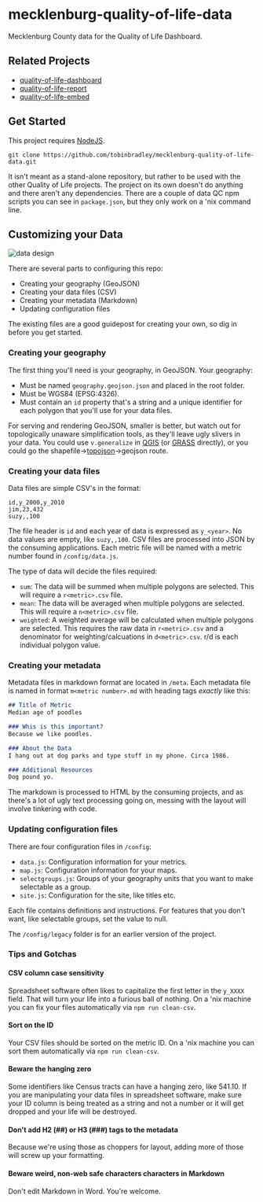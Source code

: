 # mecklenburg-quality-of-life-data

Mecklenburg County data for the Quality of Life Dashboard.

## Related Projects

*   [quality-of-life-dashboard](https://github.com/tobinbradley/quality-of-life-dashboard)
*   [quality-of-life-report](https://github.com/tobinbradley/quality-of-life-report)
*   [quality-of-life-embed](https://github.com/tobinbradley/quality-of-life-embed)

## Get Started

This project requires [NodeJS](http://nodejs.org/).

``` terminal
git clone https://github.com/tobinbradley/mecklenburg-quality-of-life-data.git
```

It isn't meant as a stand-alone repository, but rather to be used with the other Quality of Life projects. The project on its own doesn't do anything and there aren't any dependencies. There are a couple of data QC npm scripts you can see in `package.json`, but they only work on a 'nix command line.

## Customizing your Data

![data design](http://i.imgur.com/pRdRkFG.png)

There are several parts to configuring this repo:

*   Creating your geography (GeoJSON)
*   Creating your data files (CSV)
*   Creating your metadata (Markdown)
*   Updating configuration files

The existing files are a good guidepost for creating your own, so dig in before you get started.

### Creating your geography

The first thing you'll need is your geography, in GeoJSON. Your geography:

*   Must be named `geography.geojson.json` and placed in the root folder.
*   Must be WGS84 (EPSG:4326).
*   Must contain an `id` property that's a string and a unique identifier for each polygon that you'll use for your data files.

For serving and rendering GeoJSON, smaller is better, but watch out for topologically unaware simplification tools, as they'll leave ugly slivers in your data. You could use `v.generalize` in [QGIS](http://qgis.org/en/site/) (or [GRASS](http://grass.osgeo.org/) directly), or you could go the shapefile->[topojson](http://grass.osgeo.org/)->geojson route.

### Creating your data files

Data files are simple CSV's in the format:

``` csv
id,y_2000,y_2010
jim,23,432
suzy,,100
```

The file header is `id` and each year of data is expressed as `y_<year>`. No data values are empty, like `suzy,,100`. CSV files are processed into JSON by the consuming applications. Each metric file will be named with a metric number found in `/config/data.js`.

The type of data will decide the files required:

*   `sum`: The data will be summed when multiple polygons are selected. This will require a `r<metric>.csv` file.
*   `mean`: The data will be averaged when multiple polygons are selected. This will require a `n<metric>.csv` file.
*   `weighted`: A weighted average will be calculated when multiple polygons are selected. This requires the raw data in `r<metric>.csv` and a denominator for weighting/calcuations in `d<metric>.csv`. r/d is each individual polygon value.

### Creating your metadata

Metadata files in markdown format are located in `/meta`. Each metadata file is named in format `m<metric number>.md` with heading tags *exactly* like this:

``` markdown
## Title of Metric
Median age of poodles

### Whis is this important?
Because we like poodles.

### About the Data
I hang out at dog parks and type stuff in my phone. Circa 1986.

### Additional Resources
Dog pound yo.
```

The markdown is processed to HTML by the consuming projects, and as there's a lot of ugly text processing going on, messing with the layout will involve tinkering with code.

### Updating configuration files

There are four configuration files in `/config`:

*   `data.js`: Configuration information for your metrics.
*   `map.js`: Configuration information for your maps.
*   `selectgroups.js`: Groups of your geography units that you want to make selectable as a group.
*   `site.js`: Configuration for the site, like titles etc.

Each file contains definitions and instructions. For features that you don't want, like selectable groups, set the value to null.

The `/config/legacy` folder is for an earlier version of the project.

### Tips and Gotchas

#### CSV column case sensitivity

Spreadsheet software often likes to capitalize the first letter in the `y_XXXX` field. That will turn your life into a furious ball of nothing. On a 'nix machine you can fix your files automatically via `npm run clean-csv`.

#### Sort on the ID

Your CSV files should be sorted on the metric ID. On a 'nix machine you can sort them automatically via `npm run clean-csv`.

#### Beware the hanging zero

Some identifiers like Census tracts can have a hanging zero, like 541.10. If you are manipulating your data files in spreadsheet software, make sure your ID column is being treated as a string and not a number or it will get dropped and your life will be destroyed.

#### Don't add H2 (##) or H3 (###) tags to the metadata

Because we're using those as choppers for layout, adding more of those will screw up your formatting.

#### Beware weird, non-web safe characters characters in Markdown

Don't edit Markdown in Word. You're welcome.
